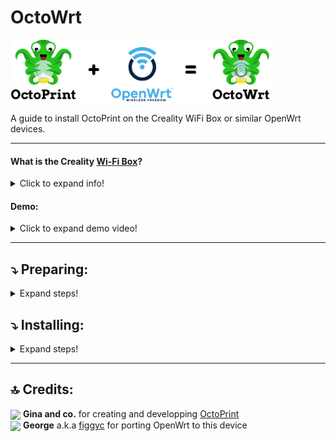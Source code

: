 # OctoWrt

<p align="left">
<img height=100 src="img/OctoPrint+OpenWrt.png">
</p>

A guide to install OctoPrint on the Creality WiFi Box or similar OpenWrt devices.

------------------

#### What is the Creality [Wi-Fi Box](https://www.creality.com/goods-detail/creality-box-3d-printer)?

<details>
  <summary>Click to expand info!</summary>

[<img align=center src="https://user-images.githubusercontent.com/40600040/128502047-f25d9156-31a8-4bc9-b0ed-45200cdfe411.png">](https://www.creality.com/goods-detail/creality-box-3d-printer)  
  = A router box device released by Creality meant to add cloud control to your printer. Comes with closed source and proprietary software. However, some people might not like that.

**Specifications:**

 (_taken form figgyc's commit_)

- **SoC**: MediaTek MT7688AN @ 580 MHz  
- **Flash**: BoyaMicro BY25Q128AS (16 MiB, SPI NOR)  
- **RAM**: 128 MiB DDR2 (Winbond W971GG6SB-25)  
- **Peripheral**: Genesys Logic GL850G 2 port USB 2.0 hub  
- **I/O**: 1x 10/100 Ethernet port, microSD SD-XC Class 10 slot, 4x LEDs, 2x USB 2.0 ports, micro USB input (for power only), reset button  
- **FCC ID**: 2AXH6CREALITY-BOX  
- **UART**: test pads: (square on silkscreen) 3V3, TX, RX, GND; default baudrate: 57600  
  
  </details>
  

#### Demo:
<details>
  <summary>Click to expand demo video!</summary>

https://user-images.githubusercontent.com/40600040/128418449-79f69b98-8f81-4315-b18a-8869d186eed6.mp4

</details>

------------------

## ⤵️ Preparing:

<details>
  <summary>Expand steps!</summary>
  
* **OpenWrt**: Make sure you've got OpenWrt flashed. Preferably one of [those](https://github.com/ihrapsa/KlipperWrt/tree/main/Firmware/OpenWrt_snapshot) images (since they come with preinstalled drivers for serial communications and webcam support) -> Once flashed setup Wi-Fi client or wired connection for internet access on the box
* **Distfeeds fix**

  >
      mv /etc/opkg/distfeeds.conf /etc/opkg/distfeeds.conf_orig_old;
      mv /etc/opkg.conf /etc/opkg.conf_orig;

  _(copy/paste the entire block and execute it)_
  >
      cat << "EOF" > /etc/opkg/distfeeds.conf
      src/gz openwrt_core https://downloads.openwrt.org/releases/21.02.1/targets/ramips/mt76x8/packages
      src/gz openwrt_base https://downloads.openwrt.org/releases/21.02.1/packages/mipsel_24kc/base
      src/gz openwrt_luci https://downloads.openwrt.org/releases/21.02.1/packages/mipsel_24kc/luci
      src/gz openwrt_packages https://downloads.openwrt.org/releases/21.02.1/packages/mipsel_24kc/packages
      src/gz openwrt_routing https://downloads.openwrt.org/releases/21.02.1/packages/mipsel_24kc/routing
      src/gz openwrt_telephony https://downloads.openwrt.org/releases/21.02.1/packages/mipsel_24kc/telephony
      EOF
  
    _(copy/paste the entire block and execute it)_
  >
      cat << "EOF" > /etc/opkg.conf
      dest root /
      dest ram /tmp
      lists_dir ext /var/opkg-lists
      option overlay_root /overlay
      #option check_signature
      EOF
  
* **Extroot**: execute [this](https://github.com/ihrapsa/KlipperWrt/blob/main/scripts/1_format_extroot.sh) script. Make sure to have a microsd plugged
  
  ```
  cd ~
  wget https://github.com/ihrapsa/KlipperWrt/raw/main/scripts/1_format_extroot.sh
  chmod +x 1_format_extroot.sh
  ./1_format_extroot.sh
  ```
  
* **Swap**: 

  ```
  opkg update && opkg install swap-utils zram-swap
  ```
  ```
  dd if=/dev/zero of=/overlay/swap.page bs=1M count=512;
  mkswap /overlay/swap.page;
  swapon /overlay/swap.page;
  mount -o remount,size=256M /tmp;
  ```
  ```
  rm /etc/rc.local;
  cat << "EOF" > /etc/rc.local
  # Put your custom commands here that should be executed once
  # the system init finished. By default this file does nothing.
  ###activate the swap file on the SD card  
  swapon /overlay/swap.page  
  ###expand /tmp space  
  mount -o remount,size=256M /tmp
  exit 0
  EOF
  ```
  
</details>

## ⤵️ Installing:

<details>
  <summary>Expand steps!</summary>

#### 1. Install OpenWrt dependencies:

```
opkg update
opkg install gcc make unzip htop wget-ssl git-http
opkg install v4l-utils mjpg-streamer-input-uvc mjpg-streamer-output-http mjpg-streamer-www
```

------------------------------

* **Python 3**:

⚠️ _It is recommended to use the python 3 approach since python 2 got deprecated since January 1st, 2020. However, if you want older versions of Octoprint, python 2 approach might be the only way._
  
<details>
  <summary>Expand steps!</summary>

Install python 3 packages
```
opkg install python3 python3-pip python3-dev python3-psutil python3-netifaces python3-pillow
pip install --upgrade setuptools
```
  Install cross compiled python 3 packages:
```
cd /tmp
wget https://github.com/ihrapsa/OctoWrt/raw/main/packages/python3-regex_2021-8-3_mipsel_24kc.ipk
opkg install *.ipk
```
 </details>
 
#### OR
  
* **Python 2**:

<details>
  <summary>Expand steps!</summary>
  
**v19.07.7 `distfeeds.conf`**
  * Backup original `distfeeds.conf`
```
mv /etc/opkg/distfeeds.conf /etc/opkg/distfeeds.conf_orig
```

  * Create v19 `distfeeds.conf`
```
cat << "EOF" > /etc/opkg/distfeeds.conf
src/gz openwrt_core https://downloads.openwrt.org/releases/19.07.7/targets/ramips/mt76x8/packages
src/gz openwrt_base https://downloads.openwrt.org/releases/19.07.7/packages/mipsel_24kc/base
src/gz openwrt_luci https://downloads.openwrt.org/releases/19.07.7/packages/mipsel_24kc/luci
src/gz openwrt_packages https://downloads.openwrt.org/releases/19.07.7/packages/mipsel_24kc/packages
src/gz openwrt_routing https://downloads.openwrt.org/releases/19.07.7/packages/mipsel_24kc/routing
src/gz openwrt_telephony https://downloads.openwrt.org/releases/19.07.7/packages/mipsel_24kc/telephony
EOF
```
  * Install python 2 packages
```
opkg update
opkg install python python-pip python-dev 
pip install --upgrade setuptools
```

  </details>

--------------------

#### 2. Install Octoprint:

`pip install Octoprint==1.6.1`

#### 3. Create octoprint service:
```
cat << "EOF" > /etc/init.d/octoprint
#!/bin/sh /etc/rc.common
# Copyright (C) 2009-2014 OpenWrt.org
# Put this inside /etc/init.d/

START=91
STOP=10
USE_PROCD=1


start_service() {
    procd_open_instance
    procd_set_param command octoprint serve --iknowwhatimdoing
    procd_set_param respawn
    procd_set_param stdout 1
    procd_set_param stderr 1
    procd_close_instance
}
EOF
```
#### 4. Make it executable:

```
chmod +x /etc/init.d/octoprint
```
#### 5. Enable the service:

```
service octoprint enable
``` 

#### 6. Reboot and wait a while

```
reboot
```

▶️ _**Note!**_  
_Booting on the last versions takes a while (~5 minutes). Once booted however, everything works as expected. If you care that much about this you can install older versions (v1.0.0 for example) hat are much lighter but are not plugin enabled. Only Temps, Control, Webcam and Gcode preview._
  
#### 7. First setup
  
Access Octoprint UI on port 5000
  
```
http://box-ip:5000
```
  
When prompted use thefollowing **server commands**:

  - Restart OctoPrint : `/etc/init.d/octoprint restart`  
  - Restart system : `reboot`  
  - Shutdown system : `poweroff`  

For **webcam** support:  
  
  `/etc/config/mjpg-streamer` is the configuration file. Modify that to change resolution, fps, user, pass etc.  
  Inside OctoPrint snapshot and stream fields add the following:
  - Stream URL: `http://your-box-ip:8080/?action=stream`  
  - Snapshot URL: `http://your-box-ip:8080/?action=snapshot` 
  
  If webcam not showing, unplug and replug it.  
  If you don't want webcam authentication you can comment or delete the user and password lines inside `mjpg-streamer` config file. Make sure to restart it after that:  `/etc/init.d/mjpg-streamer restart`
</details>

-------------------------

## 🔝 Credits:

<img width=20 align=center src="https://user-images.githubusercontent.com/40600040/128488418-c703c383-1835-49a0-aa41-eadee0671ab7.png">  **Gina and co.** for creating and developping [OctoPrint](https://github.com/OctoPrint/OctoPrint)  
<img width=20 align=center src="https://user-images.githubusercontent.com/40600040/128488057-52b688f7-25d5-46e1-9ac8-bb5309384d98.png">  **George** a.k.a [figgyc](https://github.com/figgyc) for porting OpenWrt to this device  
